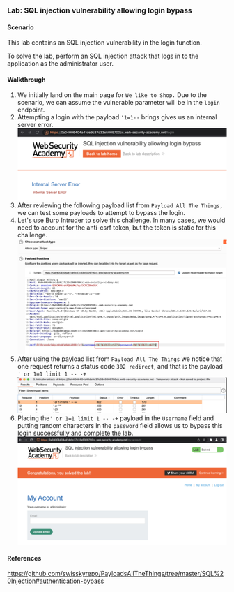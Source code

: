 ### Lab: SQL injection vulnerability allowing login bypass

#### Scenario 
This lab contains an SQL injection vulnerability in the login function.

To solve the lab, perform an SQL injection attack that logs in to the application as the administrator user.

#### Walkthrough
1. We initially land on the main page for `We like to Shop.` Due to the scenario, we can assume the vulnerable parameter will be in the `login` endpoint. 
2. Attempting a login with the payload `'1=1--` brings gives us an internal server error. 
![image1](images/sql_3.png)
3. After reviewing the following payload list from `Payload All The Things, ` we can test some payloads to attempt to bypass the login. 
4. Let's use Burp Intruder to solve this challenge. In many cases, we would need to account for the anti-csrf token, but the token is static for this challenge.
![image2](images/sql_4.png)
5. After using the payload list from `Payload All The Things` we notice that one request returns a status code `302 redirect`, and that is the payload `' or 1=1 limit 1 -- -+`
![image3](images/sql_5.png)
6. Placing the`' or 1=1 limit 1 -- -+` payload in the `Username` field and putting random characters in the `password` field allows us to bypass this login successfully and complete the lab. 
![image4](images/sql_6.png)

#### References
https://github.com/swisskyrepo/PayloadsAllTheThings/tree/master/SQL%20Injection#authentication-bypass